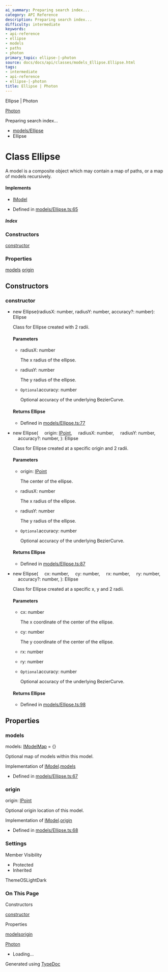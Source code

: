 ```yaml
---
ai_summary: Preparing search index...
category: API Reference
description: Preparing search index...
difficulty: intermediate
keywords:
- api-reference
- ellipse
- models
- paths
- photon
primary_topic: ellipse-|-photon
source: docs/docs/api/classes/models_Ellipse.Ellipse.html
tags:
- intermediate
- api-reference
- ellipse-|-photon
title: Ellipse | Photon
---
```

Ellipse | Photon

[Photon](../index.md)




Preparing search index...

* [models/Ellipse](../modules/models_Ellipse.md)
* Ellipse

# Class Ellipse

A model is a composite object which may contain a map of paths, or a map of models recursively.

#### Implements

* [IModel](../interfaces/core_schema.IModel.md)

* Defined in [models/Ellipse.ts:65](https://github.com/mwhite454/photon/blob/main/packages/photon/src/models/Ellipse.ts#L65)

##### Index

### Constructors

[constructor](#constructor)

### Properties

[models](#models)
[origin](#origin)

## Constructors

### constructor

* new Ellipse(radiusX: number, radiusY: number, accuracy?: number): Ellipse

  Class for Ellipse created with 2 radii.

  #### Parameters

  + radiusX: number

    The x radius of the ellipse.
  + radiusY: number

    The y radius of the ellipse.
  + `Optional`accuracy: number

    Optional accuracy of the underlying BezierCurve.

  #### Returns Ellipse

  + Defined in [models/Ellipse.ts:77](https://github.com/mwhite454/photon/blob/main/packages/photon/src/models/Ellipse.ts#L77)
* new Ellipse(
      origin: [IPoint](../interfaces/core_schema.IPoint.md),
      radiusX: number,
      radiusY: number,
      accuracy?: number,
  ): Ellipse

  Class for Ellipse created at a specific origin and 2 radii.

  #### Parameters

  + origin: [IPoint](../interfaces/core_schema.IPoint.md)

    The center of the ellipse.
  + radiusX: number

    The x radius of the ellipse.
  + radiusY: number

    The y radius of the ellipse.
  + `Optional`accuracy: number

    Optional accuracy of the underlying BezierCurve.

  #### Returns Ellipse

  + Defined in [models/Ellipse.ts:87](https://github.com/mwhite454/photon/blob/main/packages/photon/src/models/Ellipse.ts#L87)
* new Ellipse(
      cx: number,
      cy: number,
      rx: number,
      ry: number,
      accuracy?: number,
  ): Ellipse

  Class for Ellipse created at a specific x, y and 2 radii.

  #### Parameters

  + cx: number

    The x coordinate of the center of the ellipse.
  + cy: number

    The y coordinate of the center of the ellipse.
  + rx: number
  + ry: number
  + `Optional`accuracy: number

    Optional accuracy of the underlying BezierCurve.

  #### Returns Ellipse

  + Defined in [models/Ellipse.ts:98](https://github.com/mwhite454/photon/blob/main/packages/photon/src/models/Ellipse.ts#L98)

## Properties

### models

models: [IModelMap](../interfaces/core_schema.IModelMap.md) = {}

Optional map of models within this model.

Implementation of [IModel](../interfaces/core_schema.IModel.md).[models](../interfaces/core_schema.IModel.md#models)

* Defined in [models/Ellipse.ts:67](https://github.com/mwhite454/photon/blob/main/packages/photon/src/models/Ellipse.ts#L67)

### origin

origin: [IPoint](../interfaces/core_schema.IPoint.md)

Optional origin location of this model.

Implementation of [IModel](../interfaces/core_schema.IModel.md).[origin](../interfaces/core_schema.IModel.md#origin)

* Defined in [models/Ellipse.ts:68](https://github.com/mwhite454/photon/blob/main/packages/photon/src/models/Ellipse.ts#L68)

### Settings

Member Visibility

* Protected
* Inherited

ThemeOSLightDark

### On This Page

Constructors

[constructor](#constructor)

Properties

[models](#models)[origin](#origin)

[Photon](../index.md)

* Loading...

Generated using [TypeDoc](https://typedoc.org/)
